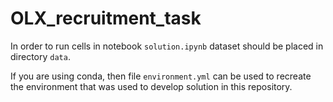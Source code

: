 # OLX_recruitment_task

In order to run cells in notebook `solution.ipynb` dataset should be placed in directory `data`.

If you are using conda, then file `environment.yml` can be used to recreate the environment that was used to develop solution in this repository.

